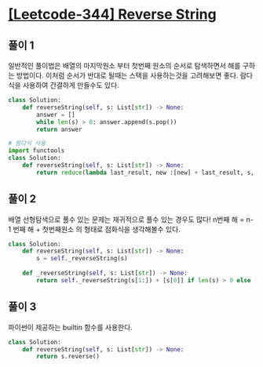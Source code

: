 # [[Leetcode-344] Reverse String](https://www.acmicpc.net/problem/1062)

## 풀이 1 
일반적인 풀이법은 배열의 마지막원소 부터 첫번째 원소의 순서로 탐색하면서 해를 구하는 방법이다.
이처럼 순서가 반대로 될때는 스택을 사용하는것을 고려해보면 좋다. 람다식을 사용하여 간결하게 만들수도 있다.

```python
class Solution:
    def reverseString(self, s: List[str]) -> None:
        answer = []
        while len(s) > 0: answer.append(s.pop())
        return answer
```

```python
# 람다식 사용
import functools 
class Solution:
    def reverseString(self, s: List[str]) -> None:
        return reduce(lambda last_result, new :[new] + last_result, s, [])
```

## 풀이 2
배열 선형탐색으로 풀수 있는 문제는 재귀적으로 풀수 있는 경우도 많다! n번째 해 = n-1 번째 해 + 첫번째원소 의 형태로 점화식을 생각해볼수 있다.

```python
class Solution:
    def reverseString(self, s: List[str]) -> None:
        s = self._reverseString(s)
        
    def _reverseString(self, s: List[str]) -> None:
        return self._reverseString(s[1:]) + [s[0]] if len(s) > 0 else []
```

## 풀이 3
파이썬이 제공하는 builtin 함수를 사용한다.
```python
class Solution:
    def reverseString(self, s: List[str]) -> None:
        return s.reverse()
```
